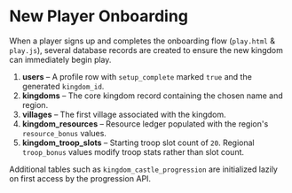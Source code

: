 # New Player Onboarding

When a player signs up and completes the onboarding flow (`play.html` & `play.js`), several database records are created to ensure the new kingdom can immediately begin play.

1. **users** – A profile row with `setup_complete` marked `true` and the generated `kingdom_id`.
2. **kingdoms** – The core kingdom record containing the chosen name and region.
3. **villages** – The first village associated with the kingdom.
4. **kingdom_resources** – Resource ledger populated with the region's `resource_bonus` values.
5. **kingdom_troop_slots** – Starting troop slot count of `20`. Regional `troop_bonus` values modify troop stats rather than slot count.

Additional tables such as `kingdom_castle_progression` are initialized lazily on first access by the progression API.
